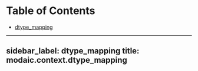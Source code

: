 # Table of Contents

* [dtype\_mapping](#modaic.context.dtype_mapping)

---
sidebar_label: dtype_mapping
title: modaic.context.dtype_mapping
---

